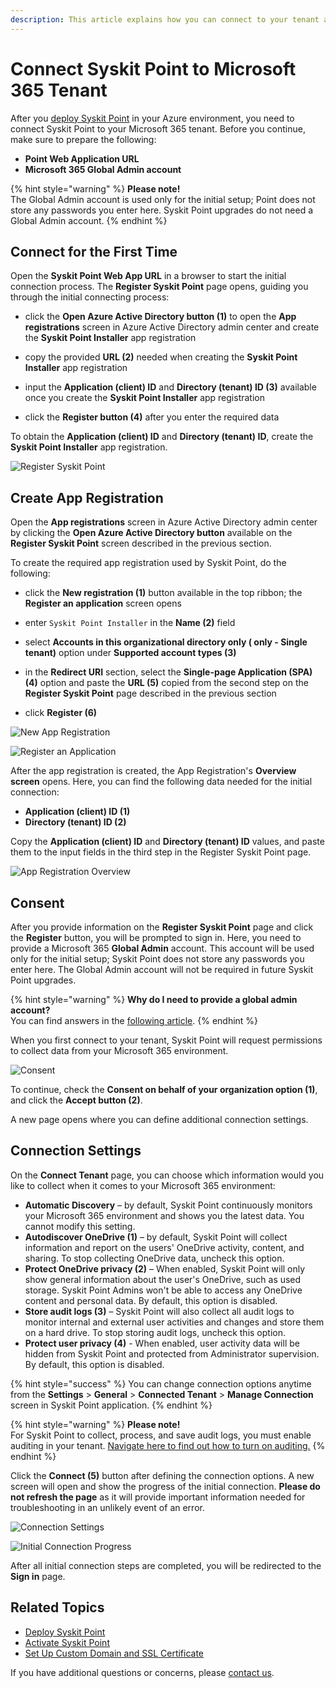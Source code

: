 ```yaml
---
description: This article explains how you can connect to your tenant and start using Syskit Point. 
---
```


# Connect Syskit Point to Microsoft 365 Tenant

After you [deploy Syskit Point](deploy-syskit-point.md) in your Azure environment, you need to connect Syskit Point to your Microsoft 365 tenant. 
Before you continue, make sure to prepare the following:

* **Point Web Application URL**
* **Microsoft 365 Global Admin account**

{% hint style="warning" %}
**Please note!**  
The Global Admin account is used only for the initial setup; Point does not store any passwords you enter here. Syskit Point upgrades do not need a Global Admin account.
{% endhint %}

## Connect for the First Time

Open the __Syskit Point Web App URL__ in a browser to start the initial connection process.
The __Register Syskit Point__ page opens, guiding you through the initial connecting process:

* click the __Open Azure Active Directory button (1)__ to open the __App registrations__ screen in Azure Active Directory admin center and create the __Syskit Point Installer__ app registration 

* copy the provided __URL (2)__ needed when creating the __Syskit Point Installer__ app registration

* input the __Application (client) ID__ and __Directory (tenant) ID (3)__ available once you create the __Syskit Point Installer__ app registration

* click the __Register button (4)__ after you enter the required data

To obtain the __Application (client) ID__ and __Directory (tenant) ID__, create the __Syskit Point Installer__ app registration.

![Register Syskit Point](../../.gitbook/assets/connect-to-tenant-register.png)

## Create App Registration

Open the __App registrations__ screen in Azure Active Directory admin center by clicking the __Open Azure Active Directory button__ available on the __Register Syskit Point__ screen described in the previous section.

To create the required app registration used by Syskit Point, do the following:

* click the __New registration (1)__ button available in the top ribbon; the __Register an application__ screen opens

* enter `Syskit Point Installer` in the __Name (2)__ field 

* select __Accounts in this organizational directory only (<TenantName> only - Single tenant)__ option under __Supported account types (3)__ 
 
* in the __Redirect URI__ section, select the __Single-page Application (SPA) (4)__ option and paste the __URL (5)__ copied from the second step on the __Register Syskit Point__ page  described in the previous section

* click __Register (6)__

![New App Registration](../../.gitbook/assets/connect-to-tenant-new-app-registration.png)

![Register an Application](../../.gitbook/assets/connect-to-tenant-register-application.png)

After the app registration is created, the App Registration's __Overview screen__ opens.
Here, you can find the following data needed for the initial connection:
* __Application (client) ID (1)__
* __Directory (tenant) ID (2)__

Copy the __Application (client) ID__ and __Directory (tenant) ID__ values, and paste them to the input fields in the third step in the Register Syskit Point page. 

![App Registration Overview](../../.gitbook/assets/connect-to-tenant-app-registration-overview.png)

## Consent

After you provide information on the __Register Syskit Point__ page and click the __Register__ button, you will be prompted to sign in.
Here, you need to provide a Microsoft 365 __Global Admin__ account. This account will be used only for the initial setup; Syskit Point does not store any passwords you enter here. The Global Admin account will not be required in future Syskit Point upgrades.

{% hint style="warning" %}
**Why do I need to provide a global admin account?**  
You can find answers in the [following article](../../requirements/permission-requirements.md#microsoft-365).
{% endhint %}

When you first connect to your tenant, Syskit Point will request permissions to collect data from your Microsoft 365 environment.

![Consent](../../.gitbook/assets/connect-to-tenant-consent.png)

To continue, check the __Consent on behalf of your organization option (1)__, and click the __Accept button (2)__. 

A new page opens where you can define additional connection settings. 

## Connection Settings

On the __Connect Tenant__ page, you can choose which information would you like to collect when it comes to your Microsoft 365 environment:

* __Automatic Discovery__ – by default, Syskit Point continuously monitors your Microsoft 365 environment and shows you the latest data. You cannot modify this setting.
* __Autodiscover OneDrive (1)__ – by default, Syskit Point will collect information and report on the users' OneDrive activity, content, and sharing. To stop collecting OneDrive data, uncheck this option.
* __Protect OneDrive privacy (2)__ – When enabled, Syskit Point will only show general information about the user's OneDrive, such as used storage. Syskit Point Admins won't be able to access any OneDrive content and personal data. By default, this option is disabled.
* __Store audit logs (3)__ – Syskit Point will also collect all audit logs to monitor internal and external user activities and changes and store them on a hard drive. To stop storing audit logs, uncheck this option.
* __Protect user privacy (4)__ - When enabled, user activity data will be hidden from Syskit Point and protected from Administrator supervision. By default, this option is disabled.

{% hint style="success" %}
You can change connection options anytime from the __Settings__ > __General__ > __Connected Tenant__ > __Manage Connection__ screen in Syskit Point application.
{% endhint %}

{% hint style="warning" %}
**Please note!**  
For Syskit Point to collect, process, and save audit logs, you must enable auditing in your tenant. [Navigate here to find out how to turn on auditing.](../../configuration/turn-on-auditing.md)
{% endhint %}

Click the __Connect (5)__ button after defining the connection options. A new screen will open and show the progress of the initial connection. __Please do not refresh the page__ as it will provide important information needed for troubleshooting in an unlikely event of an error. 

![Connection Settings](../../.gitbook/assets/connect-to-tenant-settings.png)

![Initial Connection Progress](../../.gitbook/assets/connect-to-tenant-progress.png)

After all initial connection steps are completed, you will be redirected to the __Sign in__ page. 

## Related Topics

* [Deploy Syskit Point](deploy-syskit-point.md)
* [Activate Syskit Point](../../set-up-point-data-center/activation/activate-syskit-point.md)
* [Set Up Custom Domain and SSL Certificate](set-up-custom-domain-and-ssl-certificate.md)

If you have additional questions or concerns, please [contact us](https://www.syskit.com/contact-us/).
